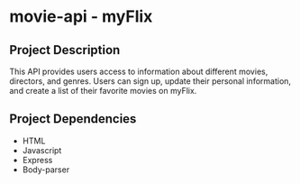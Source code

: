 # movie-api - myFlix

## Project Description
This API provides users access to information about different movies, directors, and genres. Users can sign up, update their personal information, and create a list of their favorite movies on myFlix.


## Project Dependencies
 - HTML
 - Javascript
 - Express
 - Body-parser
 
